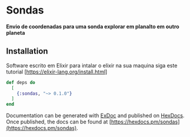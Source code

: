 # Sondas

**Envio de coordenadas para uma sonda explorar em planalto em outro planeta**

## Installation
Software escrito em Elixir para intalar o elixir na sua maquina siga este tutorial [https://elixir-lang.org/install.html]

```elixir
def deps do
  [
    {:sondas, "~> 0.1.0"}
  ]
end
```

Documentation can be generated with [ExDoc](https://github.com/elixir-lang/ex_doc)
and published on [HexDocs](https://hexdocs.pm). Once published, the docs can
be found at [https://hexdocs.pm/sondas](https://hexdocs.pm/sondas).

